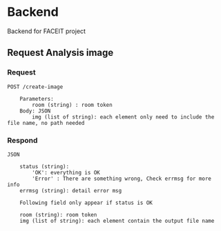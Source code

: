 # Backend

Backend for FACEIT project

## Request Analysis image

### Request

`POST /create-image`

```code
    Parameters:
        room (string) : room token
    Body: JSON
        img (list of string): each element only need to include the file name, no path needed

```

### Respond

`JSON`

```code
    status (string):
        'OK': everything is OK
        'Error' : There are something wrong, Check errmsg for more info
    errmsg (string): detail error msg

    Following field only appear if status is OK

    room (string): room token
    img (list of string): each element contain the output file name


```
